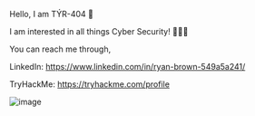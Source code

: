 Hello, I am TÝR-404 👋

I am interested in all things Cyber Security! 🌱🌱🌱

You can reach me through,

LinkedIn: https://www.linkedin.com/in/ryan-brown-549a5a241/

TryHackMe: https://tryhackme.com/profile

![image](https://user-images.githubusercontent.com/113013004/188822739-56c75682-3271-4cb2-980d-9c7db9c4b155.png)
